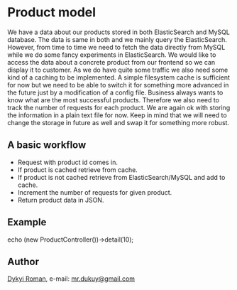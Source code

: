 # Product model

We have a data about our products stored in both ElasticSearch and MySQL database. The data is same in both and we mainly query the ElasticSearch. However, from time to time we need to fetch the data directly from MySQL while we do some fancy experiments in ElasticSearch. We would like to access the data about a concrete product from our frontend so we can display it to customer.
As we do have quite some traffic we also need some kind of a caching to be implemented. A simple filesystem cache is sufficient for now but we need to be able to switch it for something more advanced in the future just by a modification of a config file.
Business always wants to know what are the most successful products. Therefore we also need to track the number of requests for each product. We are again ok with storing the information in a plain text file for now. Keep in mind that we will need to change the storage in future as well and swap it for something more robust.

## A basic workflow
- Request with product id comes in.
- If product is cached retrieve from cache.
- If product is not cached retrieve from ElasticSearch/MySQL and add to cache.
- Increment the number of requests for given product.
- Return product data in JSON.

## Example
echo (new ProductController())->detail(10);

## Author
[Dykyi Roman](https://github.com/dykyi-roman/), e-mail: [mr.dukuy@gmail.com](mailto:mr.dukuy@gmail.com)
